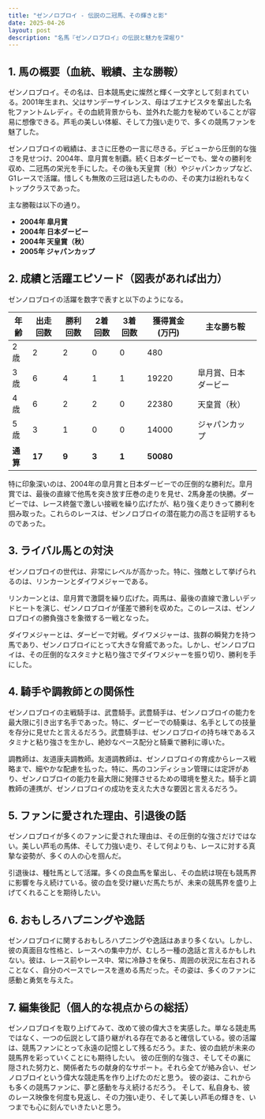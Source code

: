 ```yaml
---
title: "ゼンノロブロイ - 伝説の二冠馬、その輝きと影"
date: 2025-04-26
layout: post
description: "名馬『ゼンノロブロイ』の伝説と魅力を深堀り"
---
```


## 1. 馬の概要（血統、戦績、主な勝鞍）

ゼンノロブロイ。その名は、日本競馬史に燦然と輝く一文字として刻まれている。2001年生まれ、父はサンデーサイレンス、母はブエナビスタを輩出した名牝ファントムレディ。その血統背景からも、並外れた能力を秘めていることが容易に想像できる。芦毛の美しい体躯、そして力強い走りで、多くの競馬ファンを魅了した。

ゼンノロブロイの戦績は、まさに圧巻の一言に尽きる。デビューから圧倒的な強さを見せつけ、2004年、皐月賞を制覇。続く日本ダービーでも、堂々の勝利を収め、二冠馬の栄光を手にした。その後も天皇賞（秋）やジャパンカップなど、G1レースで活躍。惜しくも無敗の三冠は逃したものの、その実力は紛れもなくトップクラスであった。

主な勝鞍は以下の通り。

* **2004年 皐月賞**
* **2004年 日本ダービー**
* **2004年 天皇賞（秋）**
* **2005年 ジャパンカップ**


## 2. 成績と活躍エピソード（図表があれば出力）

ゼンノロブロイの活躍を数字で表すと以下のようになる。


| 年齢 | 出走回数 | 勝利回数 | 2着回数 | 3着回数 | 獲得賞金 (万円) | 主な勝ち鞍 |
|---|---|---|---|---|---|---|
| 2歳 | 2 | 2 | 0 | 0 | 480 |  |
| 3歳 | 6 | 4 | 1 | 1 | 19220 | 皐月賞、日本ダービー |
| 4歳 | 6 | 2 | 2 | 0 | 22380 | 天皇賞（秋） |
| 5歳 | 3 | 1 | 0 | 0 | 14000 | ジャパンカップ |
| **通算** | **17** | **9** | **3** | **1** | **50080** |  |


特に印象深いのは、2004年の皐月賞と日本ダービーでの圧倒的な勝利だ。皐月賞では、最後の直線で他馬を突き放す圧巻の走りを見せ、2馬身差の快勝。ダービーでは、レース終盤で激しい接戦を繰り広げたが、粘り強く走りきって勝利を掴み取った。これらのレースは、ゼンノロブロイの潜在能力の高さを証明するものであった。


## 3. ライバル馬との対決

ゼンノロブロイの世代は、非常にレベルが高かった。特に、強敵として挙げられるのは、リンカーンとダイワメジャーである。

リンカーンとは、皐月賞で激闘を繰り広げた。両馬は、最後の直線で激しいデッドヒートを演じ、ゼンノロブロイが僅差で勝利を収めた。このレースは、ゼンノロブロイの勝負強さを象徴する一戦となった。

ダイワメジャーとは、ダービーで対戦。ダイワメジャーは、抜群の瞬発力を持つ馬であり、ゼンノロブロイにとって大きな脅威であった。しかし、ゼンノロブロイは、その圧倒的なスタミナと粘り強さでダイワメジャーを振り切り、勝利を手にした。


## 4. 騎手や調教師との関係性

ゼンノロブロイの主戦騎手は、武豊騎手。武豊騎手は、ゼンノロブロイの能力を最大限に引き出す名手であった。特に、ダービーでの騎乗は、名手としての技量を存分に見せたと言えるだろう。武豊騎手は、ゼンノロブロイの持ち味であるスタミナと粘り強さを生かし、絶妙なペース配分と騎乗で勝利に導いた。

調教師は、友道康夫調教師。友道調教師は、ゼンノロブロイの育成からレース戦略まで、細やかな配慮を払った。特に、馬のコンディション管理には定評があり、ゼンノロブロイの能力を最大限に発揮させるための環境を整えた。騎手と調教師の連携が、ゼンノロブロイの成功を支えた大きな要因と言えるだろう。


## 5. ファンに愛された理由、引退後の話

ゼンノロブロイが多くのファンに愛された理由は、その圧倒的な強さだけではない。美しい芦毛の馬体、そして力強い走り、そして何よりも、レースに対する真摯な姿勢が、多くの人の心を掴んだ。

引退後は、種牡馬として活躍。多くの良血馬を輩出し、その血統は現在も競馬界に影響を与え続けている。彼の血を受け継いだ馬たちが、未来の競馬界を盛り上げてくれることを期待したい。


## 6. おもしろハプニングや逸話

ゼンノロブロイに関するおもしろハプニングや逸話はあまり多くない。しかし、彼の真面目な性格と、レースへの集中力が、むしろ一種の逸話と言えるかもしれない。彼は、レース前やレース中、常に冷静さを保ち、周囲の状況に左右されることなく、自分のペースでレースを進める馬だった。その姿は、多くのファンに感動と勇気を与えた。


## 7. 編集後記（個人的な視点からの総括）

ゼンノロブロイを取り上げてみて、改めて彼の偉大さを実感した。単なる競走馬ではなく、一つの伝説として語り継がれる存在であると確信している。彼の活躍は、競馬ファンにとって永遠の記憶として残るだろう。また、彼の血統が未来の競馬界を彩っていくことにも期待したい。  彼の圧倒的な強さ、そしてその裏に隠された努力と、関係者たちの献身的なサポート。それら全てが絡み合い、ゼンノロブロイという偉大な競走馬を作り上げたのだと思う。  彼の姿は、これからも多くの競馬ファンに、夢と感動を与え続けるだろう。  そして、私自身も、彼のレース映像を何度も見返し、その力強い走り、そして美しい芦毛の輝きを、いつまでも心に刻んでいきたいと思う。
